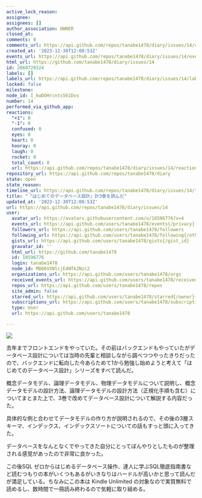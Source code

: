 ```yaml
---
active_lock_reason: 
assignee: 
assignees: []
author_association: OWNER
closed_at: 
comments: 0
comments_url: https://api.github.com/repos/tanabe1478/diary/issues/14/comments
created_at: '2023-12-30T12:08:53Z'
events_url: https://api.github.com/repos/tanabe1478/diary/issues/14/events
html_url: https://github.com/tanabe1478/diary/issues/14
id: 2060729324
labels: []
labels_url: https://api.github.com/repos/tanabe1478/diary/issues/14/labels{/name}
locked: false
milestone: 
node_id: I_kwDOHrcnts561Dvs
number: 14
performed_via_github_app: 
reactions:
  "+1": 0
  "-1": 0
  confused: 0
  eyes: 0
  heart: 0
  hooray: 0
  laugh: 0
  rocket: 0
  total_count: 0
  url: https://api.github.com/repos/tanabe1478/diary/issues/14/reactions
repository_url: https://api.github.com/repos/tanabe1478/diary
state: open
state_reason: 
timeline_url: https://api.github.com/repos/tanabe1478/diary/issues/14/timeline
title: "「はじめてのデータベース設計」計3巻を読んだ"
updated_at: '2023-12-30T12:08:53Z'
url: https://api.github.com/repos/tanabe1478/diary/issues/14
user:
  avatar_url: https://avatars.githubusercontent.com/u/18596776?v=4
  events_url: https://api.github.com/users/tanabe1478/events{/privacy}
  followers_url: https://api.github.com/users/tanabe1478/followers
  following_url: https://api.github.com/users/tanabe1478/following{/other_user}
  gists_url: https://api.github.com/users/tanabe1478/gists{/gist_id}
  gravatar_id: ''
  html_url: https://github.com/tanabe1478
  id: 18596776
  login: tanabe1478
  node_id: MDQ6VXNlcjE4NTk2Nzc2
  organizations_url: https://api.github.com/users/tanabe1478/orgs
  received_events_url: https://api.github.com/users/tanabe1478/received_events
  repos_url: https://api.github.com/users/tanabe1478/repos
  site_admin: false
  starred_url: https://api.github.com/users/tanabe1478/starred{/owner}{/repo}
  subscriptions_url: https://api.github.com/users/tanabe1478/subscriptions
  type: User
  url: https://api.github.com/users/tanabe1478

---
```

![](https://m.media-amazon.com/images/I/51r5bcjP3aL.jpg)

去年までフロントエンドをやっていた。その前はバックエンドもやっていたがデータベース設計については当時の先輩と相談しながら調べつつやったきりだったので、バックエンドに転向した今あらためて1から勉強し始めようと考えて「はじめてのデータベース設計」シリーズをすべて読んだ。


概念データモデル、論理データモデル、物理データモデルについて説明し、概念データモデルの設計方法、論理データモデルの設計方法（正規化手順も含む）についてまとまた上で、3巻で改めてデータベース設計について解説する内容だった。

具体的な例と合わせてデータモデルの作り方が説明されるので、その後の3層スキーマ、インデックス、インデックスソートについての話もすっと頭に入ってきた。

データベースをなんとなくでやってきた自分にとってぼんやりとしたものが整理される感覚があったので非常に良かった。

この後SQL ゼロからはじめるデータベース操作、達人に学ぶSQL徹底指南書など読むつもりの本がいくつもあるがいきなりはハードルが高いかと思って読んだが満足している。ちなみにこの本は Kindle Unlimited の対象なので実質無料で読めるし、数時間で一冊読み終わるので気軽に取り組める。